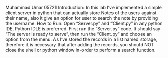 Muhammad Umar 05721
Introduction:
In this lab I’ve implemented a simple client server in python that can actually store Notes of the users against their name, also it give an option for user to search the note by providing the username.
How to Run: 
Open “Server.py” and “Client.py” in any python IDE, Python IDLE is preferred. First run the “Server.py” code. It should say “The server is ready to serve”, then run the “Client.py” and choose an option from the menu. 
As I’ve stored the records in a list named storage, therefore it is necessary that after adding the records, you should NOT close the shell or python window in-order to perform a search function.

